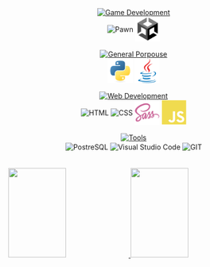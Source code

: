 
<div align="center">
  <a href="https://git.io/typing-svg">
    <img src="https://readme-typing-svg.demolab.com?font=Fira+Code&duration=3500&pause=1000&center=true&vCenter=true&width=200&height=30&lines=Game+Development" alt="Game Development"/>
  </a>
</div>
<div align="center">
  <img align="center" alt="Pawn" height="50" width="50" src="https://raw.githubusercontent.com/compuphase/pawn/master/pawn.ico">
  <img style="background-color:white" align="center" alt="JP Droval-Unity" height="50" width="50" src="https://github.com/devicons/devicon/blob/master/icons/unity/unity-original.svg">
</div>
<br/>
<div align="center">
  <a href="https://git.io/typing-svg">
    <img src="https://readme-typing-svg.demolab.com?font=Fira+Code&duration=3500&pause=2000&center=true&vCenter=true&width=200&height=30&lines=General+Porpouse" alt="General Porpouse"/>
  </a>
</div> 
<div align="center">
  <img align="center" alt="Python" height="50" width="50" src="https://github.com/devicons/devicon/blob/master/icons/python/python-original.svg">
  <img align="center" alt="Java" height="50" width="50" src="https://github.com/devicons/devicon/blob/master/icons/java/java-original.svg">
</div>  
<br/>
<div align="center">
  <a href="https://git.io/typing-svg">
    <img src="https://readme-typing-svg.demolab.com?font=Fira+Code&duration=3500&pause=2000&center=true&vCenter=true&width=200&height=30&lines=Web+Development" alt="Web Development"/>
  </a>
</div> 
<div align="center">
  <img align="center" alt="HTML" height="50" width="50" src="https://camo.githubusercontent.com/89a4f052af35af3ae91139b0da6496483e00d4fb645589fc4d26cf95b42f8454/68747470733a2f2f63646e2e6a7364656c6976722e6e65742f67682f64657669636f6e732f64657669636f6e2f69636f6e732f68746d6c352f68746d6c352d706c61696e2d776f72646d61726b2e737667">
  <img align="center" alt="CSS" height="50" width="50" src="https://camo.githubusercontent.com/b3ce9472d369cacc72c37b7be98298b051836c138eada89587178fbd41939043/68747470733a2f2f63646e2e6a7364656c6976722e6e65742f67682f64657669636f6e732f64657669636f6e2f69636f6e732f637373332f637373332d706c61696e2d776f72646d61726b2e737667">
  <img align="center" alt="SASS" height="50" width="50" src="https://github.com/devicons/devicon/blob/master/icons/sass/sass-original.svg">
  <img align="center" alt="JavaScript" height="50" width="50" src="https://raw.githubusercontent.com/devicons/devicon/master/icons/javascript/javascript-plain.svg">
</div>  
<br/>
<div align="center">
  <a href="https://git.io/typing-svg">
    <img src="https://readme-typing-svg.demolab.com?font=Fira+Code&duration=1000&pause=2000&center=true&vCenter=true&width=60&height=30&lines=Tools" alt="Tools"/>
  </a>
</div> 
<div align="center">
  <img align="center" alt="PostreSQL" height="50" width="50" src="https://cdn.jsdelivr.net/gh/devicons/devicon/icons/postgresql/postgresql-plain-wordmark.svg">
  <img align="center" alt="Visual Studio Code" height="50" width="50"src="https://cdn.jsdelivr.net/gh/devicons/devicon/icons/vscode/vscode-original.svg">
  <img align="center" alt="GIT" height="50" width="50"src="https://cdn.jsdelivr.net/gh/devicons/devicon/icons/git/git-original.svg">
</div> 
<br/>
<br/>
<div>
  <a href="https://github.com/PvMDragonic">
  <img width="48%" height="180rem"src="https://github-readme-stats.vercel.app/api?username=PvMDragonic&show_icons=true&theme=tokyonight&include_all_commits=true&count_private=true"/>
  <img width="48%" height="180rem" src="https://github-readme-stats.vercel.app/api/top-langs/?username=PvMDragonic&layout=compact&langs_count=7&theme=tokyonight"/>
</div>
